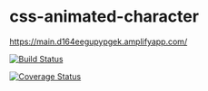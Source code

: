 # css-animated-character 

https://main.d164eegupypgek.amplifyapp.com/

[![Build Status](https://travis-ci.com/CurtisConway/css-animated-character.svg?branch=main)](https://travis-ci.com/CurtisConway/css-animated-character)

[![Coverage Status](https://coveralls.io/repos/github/CurtisConway/css-animated-character/badge.svg?branch=main)](https://coveralls.io/github/CurtisConway/css-animated-character?branch=main)
